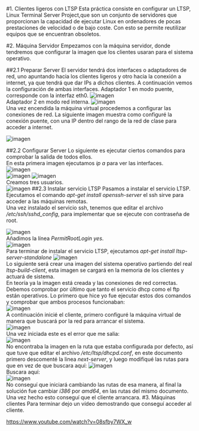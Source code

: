 #1. Clientes ligeros con LTSP
Esta práctica consiste en configurar un LTSP, Linux Terminal Server Project,que son un conjunto de servidores que proporcionan la capacidad de ejecutar Linux en ordenadores de pocas prestaciones de velocidad o de bajo coste. Con esto se permite reutilizar equipos que se encuentran obsoletos.

#2. Máquina Servidor
Empezamos con la máquina servidor, donde tendremos que configurar la imagen que los clientes usaran para el sistema operativo.
 

##2.1 Preparar Server
El servidor tendrá dos interfaces o adaptadores de red, uno apuntando hacia los clientes ligeros y otro hacia la conexión a internet, ya que tendrá que dar IPs a dichos clientes.
A continuación vemos la configuración de ambas interfaces. Adaptador 1 en modo puente, corresponde con la interfaz eth0.
![imagen](./1.png)  
Adaptador 2 en modo red interna.
![imagen](./2.png)  
Una vez encendida la máquina virtual procedemos a configurar las conexiones de red.
La siguiente imagen muestra como configuré la conexión puente, con una IP dentro del rango de la red de clase para acceder a internet.

![imagen](./3.png)

##2.2 Configurar Server
Lo siguiente es ejecutar ciertos comandos para comprobar la salida de todos ellos.  
En esta primera imagen ejecutamos *ip a* para ver las interfaces.  
![imagen](./4.png)  
![imagen](./5.png)
![imagen](./6.png)  
Creamos tres usuarios.  
![imagen](./7.png)
##2.3 Instalar servicio LTSP
Pasamos a instalar el servicio LTSP. Ejecutamos el comando *apt-get install openssh-server* el ssh sirve para acceder a las máquinas remotas.  
Una vez instalado el servicio ssh, tenemos que editar el archivo */etc/ssh/sshd_config*, para implementar que se ejecute con contraseña de root.

![imagen](./8.png)  
Añadimos la línea *PermitRootLogin yes*.  
![imagen](./9.png)  
Para terminar de instalar el servicio LTSP, ejecutamos *apt-get install ltsp-server-standalone*
![imagen](./10.png)  
Lo siguiente será crear una imagen del sistema operativo partiendo del real *ltsp-build-client*, 
esta imagen se cargará en la memoria de los clientes y actuará de sistema.  
En teoría ya la imagen está creada y las conexiones de red correctas. Debemos comprobar por último que tanto el servicio dhcp como el ftp están operativos.
Lo primero que hice yo fue ejecutar estos dos comandos y comprobar que ambos procesos funcionaban:  
![imagen](./14.png)  
A continuación inicié el cliente, primero configuré la máquina virtual de manera que buscará por la red para arrancar el sistema.  
![imagen](./11.png)  
Una vez iniciada este es el error que me salia:  
![imagen](./13cliente.png)  
No encontraba la imagen en la ruta que estaba configurada por defecto, así que tuve que editar el archivo */etc/ltsp/dhcpd.conf*,
 en este documento primero descomenté la linea *next-server*, y luego modifiqué las rutas para que en vez de que buscara aquí:
 ![imagen](./12revisar.png)  
 Buscara aquí:  
 ![imagen](./16.png)  
 No conseguí que iniciará cambiando las rutas de esa manera, al final la solución fue cambiar *i386* por *amd64*, en las rutas del mismo documento. Una vez hecho esto conseguí que el cliente arrancara.
#3. Máquinas clientes
Para terminar dejo un vídeo demostrando que conseguí acceder al cliente.

<https://www.youtube.com/watch?v=08sfby7WX_w>
